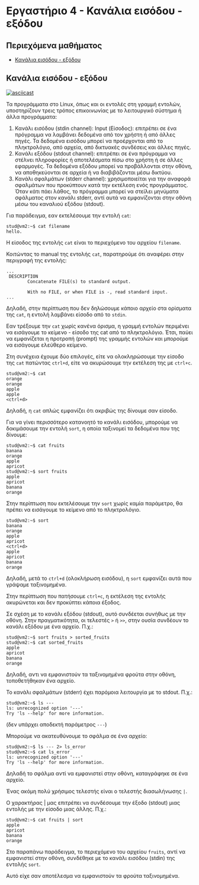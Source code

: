 # Εργαστήριο 4 - Κανάλια εισόδου - εξόδου

## Περιεχόμενα μαθήματος

- [Κανάλια εισόδου - εξόδου](#κανάλια-εισόδου-εξόδου)

## Κανάλια εισόδου - εξόδου
[![asciicast](https://asciinema.org/a/LpZseHFSmcq2NleNe1TdMux0P.svg)](https://asciinema.org/a/LpZseHFSmcq2NleNe1TdMux0P)

Τα προγράμματα στο Linux, όπως και οι εντολές στη γραμμή εντολών, υποστηρίζουν τρεις τρόπος επικοινωνίας με το λειτουργικό σύστημα ή άλλα προγράμματα:
1. Κανάλι εισόδου (stdin channel): Input (Είσοδος): επιτρέπει σε ένα πρόγραμμα να λαμβάνει δεδομένα από τον χρήστη ή από άλλες πηγές. Τα δεδομένα εισόδου μπορεί να προέρχονται από το πληκτρολόγιο, από αρχεία, από δικτυακές συνδέσεις και άλλες πηγές.
2. Κανάλι εξόδου (stdout channel): επιτρέπει σε ένα πρόγραμμα να στέλνει πληροφορίες ή αποτελέσματα πίσω στο χρήστη ή σε άλλες εφαρμογές. Τα δεδομένα εξόδου μπορεί να προβάλλονται στην οθόνη, να αποθηκεύονται σε αρχεία ή να διαβιβάζονται μέσω δικτύου.
3. Κανάλι σφαλμάτων (stderr channel): χρησιμοποιείται για την αναφορά σφαλμάτων που προκύπτουν κατά την εκτέλεση ενός προγράμματος. Όταν κάτι πάει λάθος, το πρόγραμμα μπορεί να στείλει μηνύματα σφάλματος στον κανάλι stderr, αντί αυτά να εμφανίζονται στην οθόνη μέσω του καναλιού εξόδου (stdout).

Για παράδειγμα, εαν εκτελέσουμε την εντολή `cat`:

```console
stud@vm2:~$ cat filename 
hello.
```

Η είσοδος της εντολής `cat` είναι το περιεχόμενο του αρχείου `filename`. 

Κοιτώντας το manual της εντολής `cat`, παρατηρούμε ότι αναφέρει στην περιγραφή της εντολής:

```
...
 DESCRIPTION
        Concatenate FILE(s) to standard output.

        With no FILE, or when FILE is -, read standard input.
...
```

Δηλαδή, στην περίπτωση που δεν δηλώσουμε κάποιο αρχείο στα ορίσματα της `cat`, η εντολή λαμβάνει είσοδο από το `stdin`.

Εαν τρέξουμε την `cat` χωρίς κανένα όρισμα, η γραμμή εντολών περιμένει να εισάγουμε το κείμενο - είσοδο της cat από το πληκτρολόγιο. Έτσι, παύει να εμφανίζεται η προτροπή (prompt) της γραμμής εντολών και μπορούμε να εισάγουμε ελεύθερο κείμενο.

Στη συνέχεια έχουμε δύο επιλογές, είτε να ολοκληρώσουμε την είσοδο της `cat` πατώντας `ctrl+d`, είτε να ακυρώσουμε την εκτέλεση της με `ctrl+c`.

```console
stud@vm2:~$ cat
orange
orange
apple
apple
<ctrl+d>
```

Δηλαδή, η `cat` απλώς εμφανίζει ότι ακριβώς της δίνουμε σαν είσοδο.

Για να γίνει περισσότερο κατανοητό το κανάλι εισόδου, μπορούμε να δοκιμάσουμε την εντολή `sort`, η οποία ταξινομεί τα δεδομένα που της δίνουμε:

```console
stud@vm2:~$ cat fruits 
banana
orange
apple
apricot
stud@vm2:~$ sort fruits 
apple
apricot
banana
orange
```

Στην περίπτωση που εκτελέσουμε την `sort` χωρίς καμία παράμετρο, θα πρέπει να εισάγουμε το κείμενο από το πληκτρολόγιο.

```console
stud@vm2:~$ sort
banana
orange
apple
apricot
<ctrl+d>
apple
apricot
banana
orange
```

Δηλαδή, μετά το `ctrl+d` (ολοκλήρωση εισόδου), η `sort` εμφανίζει αυτά που γράψαμε ταξινομημένα.

Στην περίπτωση που πατήσουμε `ctrl+c`, η εκτέλεση της εντολής ακυρώνεται και δεν προκύπτει κάποια έξοδος.

Σε σχέση με το κανάλι εξόδου (stdout), αυτό συνδέεται συνήθως με την οθόνη. Στην πραγματικότητα, οι τελεστές `>` ή `>>`, στην ουσία συνδέουν το κανάλι εξόδου με ένα αρχείο. Π.χ.:

```console
stud@vm2:~$ sort fruits > sorted_fruits
stud@vm2:~$ cat sorted_fruits 
apple
apricot
banana
orange
```

Δηλαδή, αντι να εμφανιστούν τα ταξινομημένα φρούτα στην οθόνη, τοποθετήθηκαν ένα αρχείο.

Το κανάλι σφαλμάτων (stderr) έχει παρόμοια λειτουργία με το stdout. Π.χ.:

```console
stud@vm2:~$ ls ---
ls: unrecognized option '---'
Try 'ls --help' for more information.
```
(δεν υπάρχει αποδεκτή παράμετρος `---`)

Μπορούμε να ακατευθύνουμε το σφάλμα σε ένα αρχείο:

```console
stud@vm2:~$ ls --- 2> ls_error
stud@vm2:~$ cat ls_error 
ls: unrecognized option '---'
Try 'ls --help' for more information.
```

Δηλαδή το σφάλμα αντί να εμφανιστεί στην οθόνη, καταγράφηκε σε ένα αρχείο.

Ένας ακόμη πολύ χρήσιμος τελεστής είναι ο τελεστής διασωλήνωσης `|`.

Ο χαρακτήρας | μας επιτρέπει να συνδέσουμε την έξοδο (stdout) μιας εντολής με την είσοδο μιας άλλης. Π.χ.:

```console
stud@vm2:~$ cat fruits | sort
apple
apricot
banana
orange
```

Στο παραπάνω παράδειγμα, το περιεχόμενο του αρχείου `fruits`, αντί να εμφανιστεί στην οθόνη, συνδέθηκε με το κανάλι εισόδου (stdin) της εντολής `sort`. 

Αυτό είχε σαν αποτέλεσμα να εμφανιστούν τα φρούτα ταξινομημένα.
